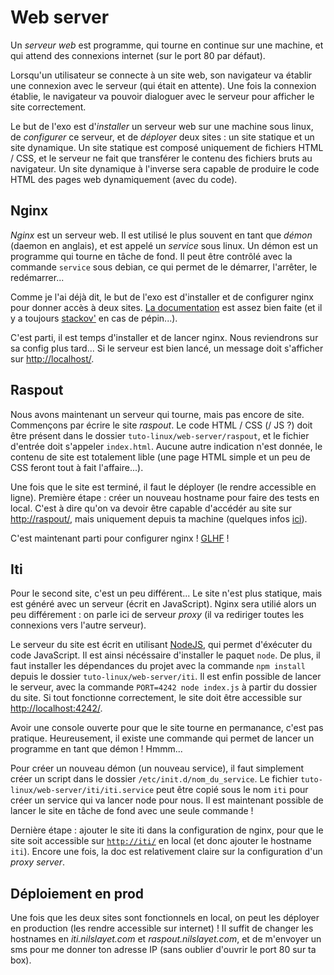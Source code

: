 # Web server

Un *serveur web* est programme, qui tourne en continue sur une machine, et qui
attend des connexions internet (sur le port 80 par défaut).

Lorsqu'un utilisateur se connecte à un site web, son navigateur va établir une
connexion avec le serveur (qui était en attente). Une fois la connexion
établie, le navigateur va pouvoir dialoguer avec le serveur pour afficher le
site correctement.

Le but de l'exo est d'*installer* un serveur web sur une machine sous linux, de
*configurer* ce serveur, et de *déployer* deux sites : un site statique et un
site dynamique.  Un site statique est composé uniquement de fichiers HTML /
CSS, et le serveur ne fait que transférer le contenu des fichiers bruts au
navigateur. Un site dynamique à l'inverse sera capable de produire le code HTML
des pages web dynamiquement (avec du code).

## Nginx

*Nginx* est un serveur web. Il est utilisé le plus souvent en tant que *démon*
(daemon en anglais), et est appelé un *service* sous linux.  Un démon est un
programme qui tourne en tâche de fond. Il peut être contrôlé avec la commande
`service` sous debian, ce qui permet de le démarrer, l'arrêter, le
redémarrer...

Comme je l'ai déjà dit, le but de l'exo est d'installer et de configurer nginx
pour donner accès à deux sites. [La documentation](http://nginx.org/en/docs/)
est assez bien faite (et il y a toujours [stackov'](http://stackoverflow.com/)
en cas de pépin...).

C'est parti, il est temps d'installer et de lancer nginx. Nous reviendrons sur
sa config plus tard... Si le serveur est bien lancé, un message doit s'afficher
sur [http://localhost/](http://localhost/).

## Raspout

Nous avons maintenant un serveur qui tourne, mais pas encore de site.
Commençons par écrire le site *raspout*. Le code HTML / CSS (/ JS ?) doit être
présent dans le dossier `tuto-linux/web-server/raspout`, et le fichier d'entrée
doit s'appeler `index.html`. Aucune autre indication n'est donnée, le contenu
de site est totalement lible (une page HTML simple et un peu de CSS feront tout
à fait l'affaire...).

Une fois que le site est terminé, il faut le déployer (le rendre accessible en
ligne). Première étape : créer un nouveau hostname pour faire des tests en
local. C'est à dire qu'on va devoir être capable d'accédér au site sur
[http://raspout/](http://raspout), mais uniquement depuis ta machine (quelques
infos [ici](http://lmgtfy.com/?q=debian+host)).

C'est maintenant parti pour configurer nginx !
[GLHF](http://nginx.org/en/docs/beginners_guide.html) !

## Iti

Pour le second site, c'est un peu différent... Le site n'est plus statique,
mais est généré avec un serveur (écrit en JavaScript). Nginx sera utilié alors
un peu différement : on parle ici de serveur *proxy* (il va rediriger toutes
les connexions vers l'autre serveur).

Le serveur du site est écrit en utilisant [NodeJS](https://nodejs.org/en/), qui
permet d'éxécuter du code JavaScript. Il est ainsi nécéssaire d'installer le
paquet `node`. De plus, il faut installer les dépendances du projet avec la
commande `npm install` depuis le dossier `tuto-linux/web-server/iti`. Il est
enfin possible de lancer le serveur, avec la commande `PORT=4242 node index.js`
à partir du dossier du site. Si tout fonctionne correctement, le site doit être
accessible sur [http://localhost:4242/](http://localhost:4242/).

Avoir une console ouverte pour que le site tourne en permanance, c'est pas
pratique. Heureusement, il existe une commande qui permet de lancer un
programme en tant que démon ! Hmmm...

Pour créer un nouveau démon (un nouveau service), il faut simplement créer un
script dans le dossier `/etc/init.d/nom_du_service`. Le fichier
`tuto-linux/web-server/iti/iti.service` peut être copié sous le nom `iti` pour
créer un service qui va lancer node pour nous. Il est maintenant possible de
lancer le site en tâche de fond avec une seule commande !

Dernière étape : ajouter le site iti dans la configuration de nginx, pour que
le site soit accessible sur [`http://iti/`](http://iti/) en local (et donc
ajouter le hostname `iti`). Encore une fois, la doc est relativement claire sur
la configuration d'un *proxy server*.

## Déploiement en prod

Une fois que les deux sites sont fonctionnels en local, on peut les déployer en
production (les rendre accessible sur internet) ! Il suffit de changer les
hostnames en *iti.nilslayet.com* et *raspout.nilslayet.com*, et de m'envoyer un
sms pour me donner ton adresse IP (sans oublier d'ouvrir le port 80 sur ta
box).
